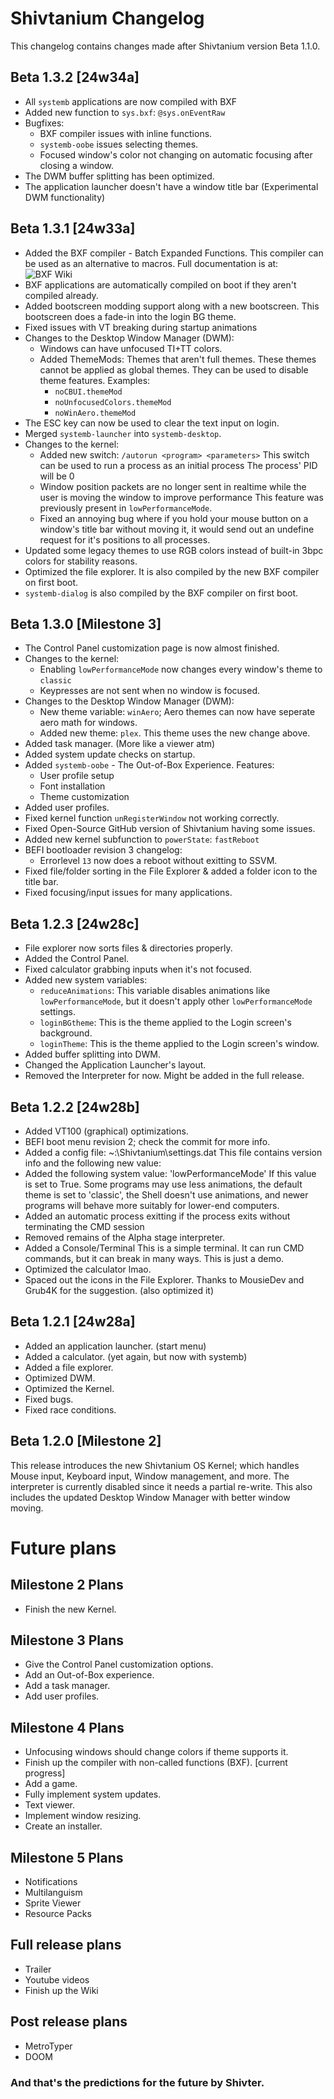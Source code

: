 # Shivtanium Changelog
This changelog contains changes made after Shivtanium version Beta 1.1.0.

## Beta 1.3.2 [24w34a]
- All `systemb` applications are now compiled with BXF
- Added new function to `sys.bxf`: `@sys.onEventRaw`
- Bugfixes:
  - BXF compiler issues with inline functions.
  - `systemb-oobe` issues selecting themes.
  - Focused window's color not changing on automatic focusing after closing a window.
- The DWM buffer splitting has been optimized.
- The application launcher doesn't have a window title bar
  (Experimental DWM functionality)

## Beta 1.3.1 [24w33a]
- Added the BXF compiler - Batch Expanded Functions.
  This compiler can be used as an alternative to macros.
  Full documentation is at: ![BXF Wiki](https://github.com/Shivter14/Shivtanium/wiki/BXF)
- BXF applications are automatically compiled on boot if they aren't compiled already.
- Added bootscreen modding support along with a new bootscreen.
  This bootscreen does a fade-in into the login BG theme.
- Fixed issues with VT breaking during startup animations
- Changes to the Desktop Window Manager (DWM):
  - Windows can have unfocused TI+TT colors.
  - Added ThemeMods: Themes that aren't full themes.
    These themes cannot be applied as global themes.
	They can be used to disable theme features. Examples:
	- `noCBUI.themeMod`
	- `noUnfocusedColors.themeMod`
	- `noWinAero.themeMod`
- The ESC key can now be used to clear the text input on login.
- Merged `systemb-launcher` into `systemb-desktop`.
- Changes to the kernel:
  - Added new switch: `/autorun <program> <parameters>`
    This switch can be used to run a process as an initial process
	The process' PID will be 0
  - Window position packets are no longer sent in realtime while the
    user is moving the window to improve performance This feature was
	previously present in `lowPerformanceMode`.
  - Fixed an annoying bug where if you hold your mouse button on a window's
    title bar without moving it, it would send out an undefine request for
	it's positions to all processes.
- Updated some legacy themes to use RGB colors instead of built-in
  3bpc colors for stability reasons.
- Optimized the file explorer. It is also compiled by the new BXF compiler on first boot.
- `systemb-dialog` is also compiled by the BXF compiler on first boot.

## Beta 1.3.0 [Milestone 3]
- The Control Panel customization page is now almost finished.
- Changes to the kernel:
  - Enabling `lowPerformanceMode` now changes every window's theme to `classic`
  - Keypresses are not sent when no window is focused.
- Changes to the Desktop Window Manager (DWM):
  - New theme variable: `winAero`;
    Aero themes can now have seperate aero math for windows.
  - Added new theme: `plex`. This theme uses the new change above.
- Added task manager. (More like a viewer atm)
- Added system update checks on startup.
- Added `systemb-oobe` - The Out-of-Box Experience. Features:
  - User profile setup
  - Font installation
  - Theme customization
- Added user profiles.
- Fixed kernel function `unRegisterWindow` not working correctly.
- Fixed Open-Source GitHub version of Shivtanium having some issues.
- Added new kernel subfunction to `powerState`: `fastReboot`
- BEFI bootloader revision 3 changelog:
  - Errorlevel `13` now does a reboot without exitting to SSVM.
- Fixed file/folder sorting in the File Explorer
  & added a folder icon to the title bar.
- Fixed focusing/input issues for many applications.

## Beta 1.2.3 [24w28c]
- File explorer now sorts files & directories properly.
- Added the Control Panel.
- Fixed calculator grabbing inputs when it's not focused.
- Added new system variables:
  - `reduceAnimations`:
    This variable disables animations like `lowPerformanceMode`,
    but it doesn't apply other `lowPerformanceMode` settings.
  - `loginBGtheme`:
    This is the theme applied to the Login screen's background.
  - `loginTheme`:
    This is the theme applied to the Login screen's window.
- Added buffer splitting into DWM.
- Changed the Application Launcher's layout.
- Removed the Interpreter for now. Might be added in the full release.

## Beta 1.2.2 [24w28b]
- Added VT100 (graphical) optimizations.
- BEFI boot menu revision 2; check the commit for more info.
- Added a config file: ~:\Shivtanium\settings.dat
  This file contains version info and the following new value:
- Added the following system value:
  'lowPerformanceMode'
  If this value is set to True.
  Some programs may use less animations,
  the default theme is set to 'classic',
  the Shell doesn't use animations,
  and newer programs will behave more suitably for lower-end computers.
- Added an automatic process exitting if the process exits without terminating the CMD session
- Removed remains of the Alpha stage interpreter.
- Added a Console/Terminal
  This is a simple terminal. It can run CMD commands,
  but it can break in many ways. This is just a demo.
- Optimized the calculator lmao.
- Spaced out the icons in the File Explorer.
  Thanks to MousieDev and Grub4K for the suggestion. (also optimized it)

## Beta 1.2.1 [24w28a]
- Added an application launcher. (start menu)
- Added a calculator. (yet again, but now with systemb)
- Added a file explorer.
- Optimized DWM.
- Optimized the Kernel.
- Fixed bugs.
- Fixed race conditions.

## Beta 1.2.0 [Milestone 2]
This release introduces the new Shivtanium OS Kernel; which
handles Mouse input, Keyboard input, Window management, and more.
The interpreter is currently disabled since it needs a partial re-write.
This also includes the updated Desktop Window Manager with better window moving.

# Future plans

## Milestone 2 Plans
- Finish the new Kernel.

## Milestone 3 Plans
- Give the Control Panel customization options.
- Add an Out-of-Box experience.
- Add a task manager.
- Add user profiles.

## Milestone 4 Plans
- Unfocusing windows should change colors if theme supports it.
- Finish up the compiler with non-called functions (BXF).
[current progress]
- Add a game.
- Fully implement system updates.
- Text viewer.
- Implement window resizing.
- Create an installer.

## Milestone 5 Plans
- Notifications
- Multilanguism
- Sprite Viewer
- Resource Packs

## Full release plans
- Trailer
- Youtube videos
- Finish up the Wiki

## Post release plans
- MetroTyper
- DOOM

### And that's the predictions for the future by Shivter.
